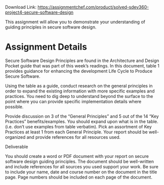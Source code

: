 Download Link: https://assignmentchef.com/product/solved-sdev360-project4-secure-software-design
<br>



This assignment will allow you to demonstrate your understanding of guiding principles in secure software design.

<h1> Assignment Details</h1>

Secure Software Design Principles are found in the Architecture and Design Pocket guide that was part of this week’s readings. In this document, table 1 provides guidance for enhancing the development Life Cycle to Produce Secure Software.

Using the table as a guide, conduct research on the general principles in order to expand the existing information with more specific examples and practices. You need to dig deep to understand beyond the surface to the point where you can provide specific implementation details where possible.

Provide discussion on 3 of the “General Principles” and 5 out of the 14 “Key Practices” benefits/examples.  You should expand upon what is in the table. (i.e. don’t use examples from table verbatim). Pick an assortment of Key Practices at least 1 from each General Principle. Your report should be well-organized and provide references for all resources used.

Deliverable

You should create a word or PDF document with your report on secure software design guiding principles. The document should be well-written and include references for all sources you used support your work. Be sure to include your name, date and course number on the document in the title page. Page numbers should be included on each page of the document.


